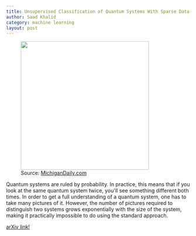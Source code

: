 ```yaml
---
title: Unsupervised Classification of Quantum Systems With Sparse Data
author: Saad Khalid
category: machine learning
layout: post
---
```


<figure>
  <img src="https://i0.wp.com/www.michigandaily.com/wp-content/uploads/2021/11/madison-grosvenor-bias-oxygen-news.jpeg?resize=1536%2C1024&ssl=1" width = "350" height = "350"/>
  <figcaption>
  Source: <a href = "https://www.michigandaily.com/news/u-m-research-confirms-racial-bias-in-popular-blood-oxygen-reading-technology/">MichiganDaily.com </a>
  </figcaption>
</figure>

Quantum systems are ruled by probability. In practice, this means that if you look at the same quantum system twice, you'll see something different both times. In order to get a full understanding of a quantum system, one has to take many pictures of it. However, the number of pictures required to distinguish two systems grows exponentially with the size of the system, making it practically impossible to do using the standard approach. 

[arXiv link!](https://arxiv.org/pdf/2107.10949.pdf)